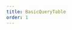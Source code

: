 ```yaml
---
title: BasicQueryTable
order: 1
---
```


<code title="基本使用" src="../basic-query-table/basic.jsx" />
